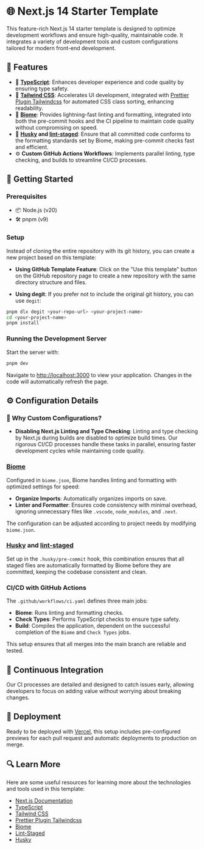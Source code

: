 # 🌐 Next.js 14 Starter Template

This feature-rich Next.js 14 starter template is designed to optimize development workflows and ensure high-quality, maintainable code. It integrates a variety of development tools and custom configurations tailored for modern front-end development.

## 🚀 Features

- 📏 **[TypeScript](https://www.typescriptlang.org/docs/)**: Enhances developer experience and code quality by ensuring type safety.
- 🎨 **[Tailwind CSS](https://tailwindcss.com/docs)**: Accelerates UI development, integrated with [Prettier Plugin Tailwindcss](https://github.com/tailwindlabs/prettier-plugin-tailwindcss) for automated CSS class sorting, enhancing readability.
- 🌿 **[Biome](https://biomejs.dev/guides/getting-started/)**: Provides lightning-fast linting and formatting, integrated into both the pre-commit hooks and the CI pipeline to maintain code quality without compromising on speed.
- 🐶 **[Husky](https://typicode.github.io/husky/get-started.html) and [lint-staged](https://github.com/lint-staged/lint-staged?tab=readme-ov-file#examples)**: Ensure that all committed code conforms to the formatting standards set by Biome, making pre-commit checks fast and efficient.
- ⚙️ **Custom GitHub Actions Workflows**: Implements parallel linting, type checking, and builds to streamline CI/CD processes.

## 🌟 Getting Started

### Prerequisites

- 📦 Node.js (v20)
- 🛠️ pnpm (v9)

### Setup

Instead of cloning the entire repository with its git history, you can create a new project based on this template:

- **Using GitHub Template Feature**: Click on the "Use this template" button on the GitHub repository page to create a new repository with the same directory structure and files.

- **Using degit**: If you prefer not to include the original git history, you can use `degit`:

```bash
pnpm dlx degit <your-repo-url> <your-project-name>
cd <your-project-name>
pnpm install
```

### Running the Development Server

Start the server with:

```bash
pnpm dev
```

Navigate to [http://localhost:3000](http://localhost:3000) to view your application. Changes in the code will automatically refresh the page.

## ⚙️ Configuration Details

### 🔧 Why Custom Configurations?

- **Disabling Next.js Linting and Type Checking**: Linting and type checking by Next.js during builds are disabled to optimize build times. Our rigorous CI/CD processes handle these tasks in parallel, ensuring faster development cycles while maintaining code quality.

### [Biome](https://biomejs.dev/guides/getting-started/)

Configured in `biome.json`, Biome handles linting and formatting with optimized settings for speed:

- **Organize Imports**: Automatically organizes imports on save.
- **Linter and Formatter**: Ensures code consistency with minimal overhead, ignoring unnecessary files like `.vscode`, `node_modules`, and `.next`.

The configuration can be adjusted according to project needs by modifying `biome.json`.

### [Husky](https://typicode.github.io/husky/get-started.html) and [lint-staged](https://github.com/lint-staged/lint-staged?tab=readme-ov-file#examples)

Set up in the `.husky/pre-commit` hook, this combination ensures that all staged files are automatically formatted by Biome before they are committed, keeping the codebase consistent and clean.

### CI/CD with GitHub Actions

The `.github/workflows/ci.yaml` defines three main jobs:

- **Biome**: Runs linting and formatting checks.
- **Check Types**: Performs TypeScript checks to ensure type safety.
- **Build**: Compiles the application, dependent on the successful completion of the `Biome` and `Check Types` jobs.

This setup ensures that all merges into the main branch are reliable and tested.

## 🔄 Continuous Integration

Our CI processes are detailed and designed to catch issues early, allowing developers to focus on adding value without worrying about breaking changes.

## 🚀 Deployment

Ready to be deployed with [Vercel](https://vercel.com/new), this setup includes pre-configured previews for each pull request and automatic deployments to production on merge.

## 🔍 Learn More

Here are some useful resources for learning more about the technologies and tools used in this template:

- [Next.js Documentation](https://nextjs.org/docs)
- [TypeScript](https://www.typescriptlang.org/docs/)
- [Tailwind CSS](https://tailwindcss.com/docs)
- [Prettier Plugin Tailwindcss](https://github.com/tailwindlabs/prettier-plugin-tailwindcss)
- [Biome](https://biomejs.dev/guides/getting-started/)
- [Lint-Staged](https://github.com/lint-staged/lint-staged?tab=readme-ov-file#examples)
- [Husky](https://typicode.github.io/husky/get-started.html)

